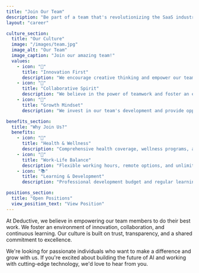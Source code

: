 ```yaml
---
title: "Join Our Team"
description: "Be part of a team that's revolutionizing the SaaS industry with innovative solutions and a people-first culture."
layout: "career"

culture_section:
  title: "Our Culture"
  image: "/images/team.jpg"
  image_alt: "Our Team"
  image_caption: "Join our amazing team!"
  values:
    - icon: "🌟"
      title: "Innovation First"
      description: "We encourage creative thinking and empower our team to push boundaries and explore new possibilities."
    - icon: "🤝"
      title: "Collaborative Spirit"
      description: "We believe in the power of teamwork and foster an environment where everyone's voice is heard and valued."
    - icon: "🌱"
      title: "Growth Mindset"
      description: "We invest in our team's development and provide opportunities for continuous learning and advancement."

benefits_section:
  title: "Why Join Us?"
  benefits:
    - icon: "💪"
      title: "Health & Wellness"
      description: "Comprehensive health coverage, wellness programs, and mental health support."
    - icon: "🎯"
      title: "Work-Life Balance"
      description: "Flexible working hours, remote options, and unlimited PTO policy."
    - icon: "📚"
      title: "Learning & Development"
      description: "Professional development budget and regular learning sessions."

positions_section:
  title: "Open Positions"
  view_position_text: "View Position"
---
```


At Deductive, we believe in empowering our team members to do their best work. We foster an environment of innovation, collaboration, and continuous learning. Our culture is built on trust, transparency, and a shared commitment to excellence.

We're looking for passionate individuals who want to make a difference and grow with us. If you're excited about building the future of AI and working with cutting-edge technology, we'd love to hear from you.
